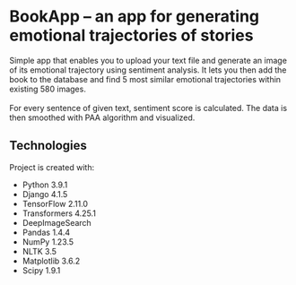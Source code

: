 # BookApp – an app for generating emotional trajectories of stories
Simple app that enables you to upload your text file and generate an image of its emotional trajectory using sentiment analysis. It lets you then add the book to the database and find 5 most similar emotional trajectories within existing 580 images.
<br><br>For every sentence of given text, sentiment score is calculated. The data is then smoothed with PAA algorithm and visualized. 
## Technologies
Project is created with:
* Python 3.9.1
* Django 4.1.5
* TensorFlow 2.11.0
* Transformers 4.25.1
* DeepImageSearch
* Pandas 1.4.4
* NumPy 1.23.5
* NLTK 3.5
* Matplotlib 3.6.2
* Scipy 1.9.1
